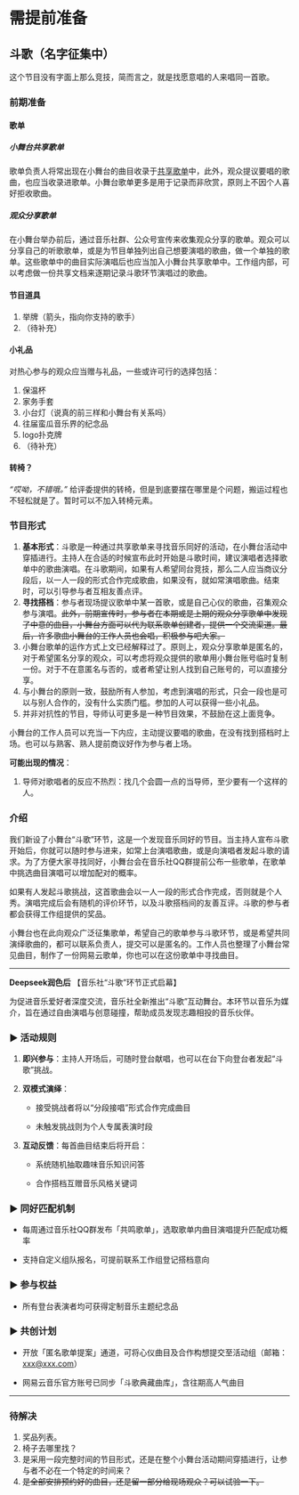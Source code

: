 # 需提前准备

## 斗歌（名字征集中）
这个节目没有字面上那么竞技，简而言之，就是找愿意唱的人来唱同一首歌。

### 前期准备
#### 歌单
##### 小舞台共享歌单
歌单负责人将常出现在小舞台的曲目收录于[共享歌单](https://music.163.com/playlist?id=13612760734&uct2=U2FsdGVkX184xw+HA1xtCOnasYwvzMNyHym4H4S1AN8=)中，此外，观众提议要唱的歌曲，也应当收录进歌单。小舞台歌单更多是用于记录而非欣赏，原则上不因个人喜好拒收歌曲。
##### 观众分享歌单
在小舞台举办前后，通过音乐社群、公众号宣传来收集观众分享的歌单。观众可以分享自己的听歌歌单，或是为节目单独列出自己想要演唱的歌曲，做一个单独的歌单。这些歌单中的曲目实际演唱后也应当加入小舞台共享歌单中。工作组内部，可以考虑做一份共享文档来逐期记录斗歌环节演唱过的歌曲。

#### 节目道具
1. 举牌（箭头，指向你支持的歌手）
2. （待补充）
#### 小礼品
对热心参与的观众应当赠与礼品，一些或许可行的选择包括：
1. 保温杯
2. 家务手套
3. 小台灯（说真的前三样和小舞台有关系吗）
4. 往届蛮瓜音乐界的纪念品
5. logo扑克牌
6. （待补充）
#### 转椅？
*“哎呦，不错哦。”*
给评委提供的转椅，但是到底要摆在哪里是个问题，搬运过程也不轻松就是了。暂时可以不加入转椅元素。

### 节目形式
1. **基本形式**：斗歌是一种通过共享歌单来寻找音乐同好的活动，在小舞台活动中穿插进行。主持人在合适的时候宣布此时开始是斗歌时间，建议演唱者选择歌单中的歌曲演唱。在斗歌期间，如果有人希望同台竞技，那么二人应当商议分段后，以一人一段的形式合作完成歌曲，如果没有，就如常演唱歌曲。结束时，可以引导参与者互相友善点评。
2. **寻找搭档**：参与者现场提议歌单中某一首歌，或是自己心仪的歌曲，召集观众参与演唱。~~此外，前期宣传时，参与者在本期或是上期的观众分享歌单中发现了中意的曲目，小舞台方面可以代为联系歌单创建者，提供一个交流渠道。最后，许多歌曲小舞台的工作人员也会唱，积极参与吧大家。~~
3. 小舞台歌单的运作方式上文已经解释过了。原则上，观众分享歌单是匿名的，对于希望匿名分享的观众，可以考虑将观众提供的歌单用小舞台账号临时复制一份。对于不在意匿名与否的，或者希望让别人找到自己账号的，可以直接分享。
4. 与小舞台的原则一致，鼓励所有人参加，考虑到演唱的形式，只会一段也是可以与别人合作的，没有什么实质门槛。参加的人可以获得一些小礼品。
5. 并非对抗性的节目，导师认可更多是一种节目效果，不鼓励在这上面竞争。

小舞台的工作人员可以充当一下内应，主动提议要唱的歌曲，在没有找到搭档时上场。也可以与熟客、熟人提前商议好作为参与者上场。

**可能出现的情况**：
1. 导师对歌唱者的反应不热烈：找几个会圆一点的当导师，至少要有一个这样的人。

### 介绍
我们新设了小舞台“斗歌”环节，这是一个发现音乐同好的节目。当主持人宣布斗歌开始后，你就可以随时参与进来，如常上台演唱歌曲，或是向演唱者发起斗歌的请求。为了方便大家寻找同好，小舞台会在音乐社QQ群提前公布一些歌单，在歌单中挑选曲目演唱可以增加配对的概率。

如果有人发起斗歌挑战，这首歌曲会以一人一段的形式合作完成，否则就是个人秀。演唱完成后会有随机的评价环节，以及斗歌搭档间的友善互评。斗歌的参与者都会获得工作组提供的奖品。

小舞台也在此向观众广泛征集歌单，希望自己的歌单参与斗歌环节，或是希望共同演绎歌曲的，都可以联系负责人，提交可以是匿名的。工作人员也整理了小舞台常见曲目，制作了一份网易云歌单，你也可以在这份歌单中寻找曲目。

---
**Deepseek润色后**
【音乐社“斗歌”环节正式启幕】

为促进音乐爱好者深度交流，音乐社全新推出“斗歌”互动舞台。本环节以音乐为媒介，旨在通过自由演唱与创意碰撞，帮助成员发现志趣相投的音乐伙伴。

### ▶ 活动规则

1. **即兴参与**：主持人开场后，可随时登台献唱，也可以在台下向登台者发起“斗歌”挑战。
    
2. **双模式演绎**：
    
    - 接受挑战者将以“分段接唱”形式合作完成曲目
        
    - 未触发挑战则为个人专属表演时段
        
3. **互动反馈**：每首曲目结束后将开启：
    
    - 系统随机抽取趣味音乐知识问答
        
    - 合作搭档互赠音乐风格关键词
        

### ▶ 同好匹配机制

- 每周通过音乐社QQ群发布「共鸣歌单」，选取歌单内曲目演唱提升匹配成功概率
    
- 支持自定义组队报名，可提前联系工作组登记搭档意向
    

### ▶ 参与权益

- 所有登台表演者均可获得定制音乐主题纪念品
    

### ▶ 共创计划

- 开放「匿名歌单提案」通道，可将心仪曲目及合作构想提交至活动组（邮箱：[xxx@xxx.com](https://mailto:xxx@xxx.com/)）
    
- 网易云音乐官方账号已同步「斗歌典藏曲库」，含往期高人气曲目

---

### 待解决
1. 奖品列表。
2. 椅子去哪里找？
3. 是采用一段完整时间的节目形式，还是在整个小舞台活动期间穿插进行，让参与者不必在一个特定的时间来？
4. ~~是全部安排预约好的曲目，还是留一部分给现场观众？可以试验一下。~~

